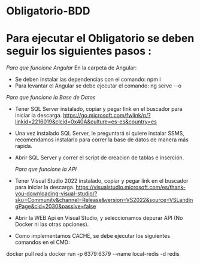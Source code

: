 # Obligatorio-BDD


# Para ejecutar el Obligatorio se deben seguir los siguientes pasos : 

 *Para que funcione Angular*
 En la carpeta de Angular:
- Se deben instalar las dependencias con el comando: npm i
- Para levantar el Angular se debe ejecutar el comando: ng serve --o

*Para que funcione la Base de Datos*

 - Tener SQL Server instalado, copiar y pegar link en el buscador para iniciar la descarga. https://go.microsoft.com/fwlink/p/?linkid=2216019&clcid=0x40A&culture=es-es&country=es
   
 - Una vez instalado SQL Server, le preguntará si quiere instalar SSMS, recomendamos instalarlo para correr la base de datos de manera más rapida.
   
 - Abrir SQL Server y correr el script de creacion de tablas e inserción.
   

   *Para que funcione la API*

 - Tener Visual Studio 2022 instalado, copiar y pegar link en el buscador para iniciar la descarga. https://visualstudio.microsoft.com/es/thank-you-downloading-visual-studio/?sku=Community&channel=Release&version=VS2022&source=VSLandingPage&cid=2030&passive=false

 - Abrir la WEB Api en Visual Studio, y seleccionamos depurar API (No Docker ni las otras opciones).

 - Como implementamos CACHE, se debe ejecutar los siguientes comandos en el CMD:
 
docker pull redis
docker run -p 6379:6379 --name local-redis -d redis
